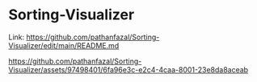 # Sorting-Visualizer

Link: https://github.com/pathanfazal/Sorting-Visualizer/edit/main/README.md

https://github.com/pathanfazal/Sorting-Visualizer/assets/97498401/6fa96e3c-e2c4-4caa-8001-23e8da8aceab

